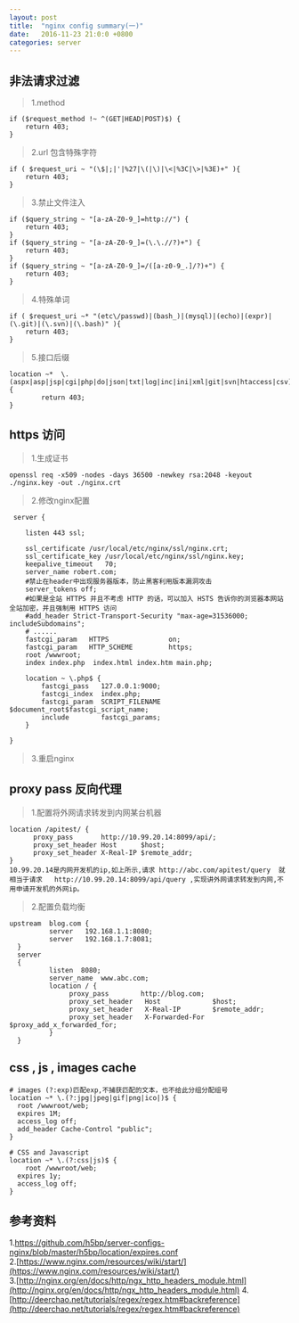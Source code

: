 ```yaml
---
layout: post
title:  "nginx config summary(一)"
date:   2016-11-23 21:0:0 +0800
categories: server
---
```


## 非法请求过滤  
>1.method

	if ($request_method !~ ^(GET|HEAD|POST)$) {
		return 403;
	}  

>2.url 包含特殊字符  

	if ( $request_uri ~ "(\$|;|'|%27|\(|\)|\<|%3C|\>|%3E)+" ){
		return 403;
	}  

>3.禁止文件注入  
 
	if ($query_string ~ "[a-zA-Z0-9_]=http://") {
		return 403;
	}  
	if ($query_string ~ "[a-zA-Z0-9_]=(\.\.//?)+") {
		return 403;
	}  	
	if ($query_string ~ "[a-zA-Z0-9_]=/([a-z0-9_.]/?)+") {
		return 403;
	}  

>4.特殊单词  
 
	
	if ( $request_uri ~* "(etc\/passwd)|(bash_)|(mysql)|(echo)|(expr)|(\.git)|(\.svn)|(\.bash)" ){
		return 403;
	}  
	
>5.接口后缀  
 
	
	location ~*  \.(aspx|asp|jsp|cgi|php|do|json|txt|log|inc|ini|xml|git|svn|htaccess|csv)$ {
		    return 403;
	}

## https 访问
>1.生成证书  

	openssl req -x509 -nodes -days 36500 -newkey rsa:2048 -keyout ./nginx.key -out ./nginx.crt

>2.修改nginx配置  

	 server {

        listen 443 ssl;

        ssl_certificate /usr/local/etc/nginx/ssl/nginx.crt;
        ssl_certificate_key /usr/local/etc/nginx/ssl/nginx.key;
        keepalive_timeout   70;
        server_name robert.com;
        #禁止在header中出现服务器版本，防止黑客利用版本漏洞攻击
        server_tokens off;
        #如果是全站 HTTPS 并且不考虑 HTTP 的话，可以加入 HSTS 告诉你的浏览器本网站全站加密，并且强制用 HTTPS 访问
        #add_header Strict-Transport-Security "max-age=31536000; includeSubdomains";
        # ......
        fastcgi_param   HTTPS               on;
        fastcgi_param   HTTP_SCHEME         https;
        root /wwwroot;
        index index.php  index.html index.htm main.php;

        location ~ \.php$ {
            fastcgi_pass   127.0.0.1:9000;
            fastcgi_index  index.php;
            fastcgi_param  SCRIPT_FILENAME $document_root$fastcgi_script_name;
            include        fastcgi_params;
        }

    }  
      
      
     
>3.重启nginx  
     
## proxy pass 反向代理
>1.配置将外网请求转发到内网某台机器

	location /apitest/ {
	      proxy_pass       http://10.99.20.14:8099/api/;
	      proxy_set_header Host      $host;
	      proxy_set_header X-Real-IP $remote_addr;
	}
	10.99.20.14是内网开发机的ip,如上所示,请求 http://abc.com/apitest/query  就相当于请求   http://10.99.20.14:8099/api/query ,实现讲外网请求转发到内网,不用申请开发机的外网ip。
	
>2.配置负载均衡  
 
	upstream  blog.com {
              server   192.168.1.1:8080;
              server   192.168.1.7:8081;         
      }
      server
      {
              listen  8080;
              server_name  www.abc.com;
              location / {
                   proxy_pass        http://blog.com;
                   proxy_set_header   Host             $host;
                   proxy_set_header   X-Real-IP        $remote_addr;
                   proxy_set_header   X-Forwarded-For  $proxy_add_x_forwarded_for;
              }           
      }


## css , js , images cache
>  
		
	# images (?:exp)匹配exp,不捕获匹配的文本，也不给此分组分配组号
	location ~* \.(?:jpg|jpeg|gif|png|ico|)$ {
	  root /wwwroot/web;
	  expires 1M;
	  access_log off;
	  add_header Cache-Control "public";
	}
	
	# CSS and Javascript 
	location ~* \.(?:css|js)$ {
		root /wwwroot/web;
	  expires 1y;
	  access_log off;
	}
	
	
	
## 参考资料
1.[https://github.com/h5bp/server-configs-nginx/blob/master/h5bp/location/expires.conf ](https://github.com/h5bp/server-configs-nginx/blob/master/h5bp/location/expires.conf )  
2.[https://www.nginx.com/resources/wiki/start/](https://www.nginx.com/resources/wiki/start/)  
3.[http://nginx.org/en/docs/http/ngx_http_headers_module.html](http://nginx.org/en/docs/http/ngx_http_headers_module.html)
4.[http://deerchao.net/tutorials/regex/regex.htm#backreference](http://deerchao.net/tutorials/regex/regex.htm#backreference)